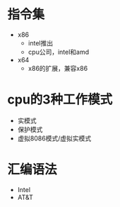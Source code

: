 # 指令集
- x86
	- intel推出
	- cpu公司，intel和amd
- x64
	- x86的扩展，兼容x86

# cpu的3种工作模式
- 实模式
- 保护模式
- 虚拟8086模式/虚拟实模式

# 汇编语法
- Intel
- AT&T

